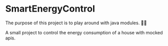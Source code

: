 # SmartEnergyControl 

The purpose of this project is to play around with java modules. 🧑‍🎓

A small project to control the energy consumption of a house with mocked apis.